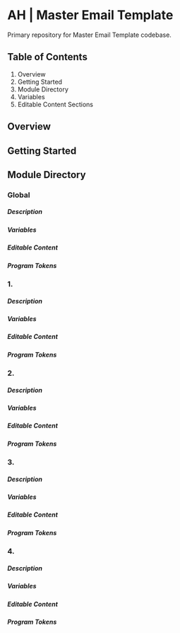 # AH | Master Email Template
Primary repository for Master Email Template codebase. 

## Table of Contents
1. Overview
2. Getting Started
3. Module Directory
4. Variables
5. Editable Content Sections

## Overview


## Getting Started


## Module Directory
### Global
##### Description
##### Variables
##### Editable Content
##### Program Tokens

### 1. 
##### Description
##### Variables
##### Editable Content
##### Program Tokens

### 2. 
##### Description
##### Variables
##### Editable Content
##### Program Tokens

### 3. 
##### Description
##### Variables
##### Editable Content
##### Program Tokens

### 4. 
##### Description
##### Variables
##### Editable Content
##### Program Tokens
